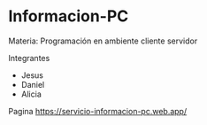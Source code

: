 # Informacion-PC
Materia: Programación en ambiente cliente servidor

Integrantes
- Jesus
- Daniel
- Alicia

Pagina
https://servicio-informacion-pc.web.app/
